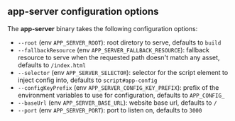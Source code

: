 ## app-server configuration options

The **app-server** binary takes the following configuration options:

- `--root` (env `APP_SERVER_ROOT`): root diretory to serve, defaults to `build`
- `--fallbackResource` (env `APP_SERVER_FALLBACK_RESOURCE`): fallback resource
  to serve when the requested path doesn't match any asset, defaults to
  `/index.html`
- `--selector` (env `APP_SERVER_SELECTOR`): selector for the script element to
  inject config into, defaults to `script#app-config`
- `--configKeyPrefix` (env `APP_SERVER_CONFIG_KEY_PREFIX`): prefix of the
  environment variables to use for configuration, defaults to `APP_CONFIG_`
- `--baseUrl` (env `APP_SERVER_BASE_URL`): website base url, defaults to `/`
- `--port` (env `APP_SERVER_PORT`): port to listen on, defaults to `3000`
